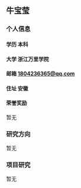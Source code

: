 ## 牛宝莹

### 个人信息


#### 学历 本科


#### 大学 浙江万里学院


#### 邮箱 1804236365@qq.com


#### 住址 安徽


#### 荣誉奖励

暂无

### 研究方向

暂无

### 项目研究

暂无
